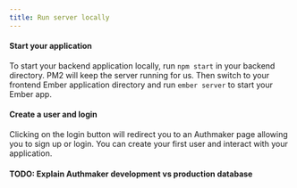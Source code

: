 ```yaml
---
title: Run server locally
---
```


#### Start your application

To start your backend application locally, run `npm start` in your backend directory. PM2 will keep the server running for us. Then switch to your frontend Ember application directory and run `ember server` to start your Ember app. 

#### Create a user and login

Clicking on the login button will redirect you to an Authmaker page allowing you to sign up or login. You can create your first user and interact with your application. 

#### TODO: Explain Authmaker development vs production database